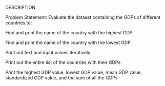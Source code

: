 DESCRIPTION

Problem Statement: Evaluate the dataset containing the GDPs of different countries to:

Find and print the name of the country with the highest GDP


Find and print the name of the country with the lowest GDP


Print out text and input values iteratively


Print out the entire list of the countries with their GDPs


Print the highest GDP value, lowest GDP value, mean GDP value, standardized GDP value, and the sum of all the GDPs
